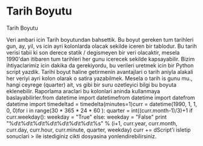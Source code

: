 # Tarih Boyutu


Tarih Boyutu



Veri ambari icin Tarih boyutundan bahsettik. Bu boyut gereken tum tarihleri gun, ay, yil, vs icin ayri kolonlarda olacak sekilde iceren bir tablodur. Bu tarih verisi tabii ki son derece statik / degismeyen bir veri olacaktir, mesela 1990'dan itibaren tum tarihleri her gunu icerecek sekilde kapsayabilir. Bizim ihtiyaclarimiz icin dakika da gerekiyordu, bu verileri uretmek icin bir Python script yazdik. Tarihi boyut haline getirmenin avantajlari o tarih aniyla alakali her veriyi ayri kolon olarak o satira yazabilmek. Mesela o tarih is gunu mu., hangi ceyrege (quarter) ait, vs gibi bir suru ozetleyici bilgi bu boyuta eklenebilir. Raporlama araclari bu kolonlari aninda kullanmaya baslayabilirler.from datetime import datetimefrom datetime import datefrom datetime import timedeltad = timedelta(minutes=1)curr = datetime(1990, 1, 1, 0, 0)for i in range(30 * 365 * 24 * 60 ):    quarter = int((curr.month-1)/3)+1    if curr.weekday(): weekday = "True"    else: weekday = "False"    print "%d\t%d\t%d\t%d\t%d\t%d\t%d\t%s" %  (i+1, curr.year, curr.month,           curr.day, curr.hour, curr.minute, quarter, weekday)    curr += dScript'i isletip sonuclari > ile istediginiz cikti dosyasina yonlendirebilirsiniz.




